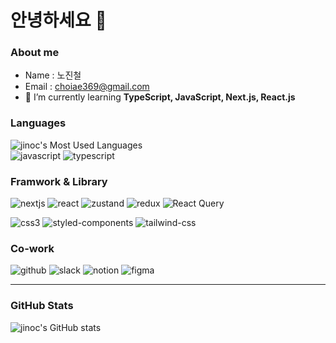 # 안녕하세요 👋

### About me

- Name : 노진철
- Email : choiae369@gmail.com
- 🌱 I’m currently learning <b>TypeScript, JavaScript, Next.js, React.js</b>

### Languages

![jinoc's Most Used Languages](https://github-readme-stats.vercel.app/api/top-langs/?username=jinoc-git&langs_count=4&layout=donut&theme=onedark)
<br />
![javascript](https://img.shields.io/badge/Javascript-F7DF1E?style=for-the-badge&logo=javascript&logoColor=white)
![typescript](https://img.shields.io/badge/Typescript-3178C6?style=for-the-badge&logo=typescript&logoColor=white)

### Framwork & Library

![nextjs](https://img.shields.io/badge/Next.js-000000?style=for-the-badge&logo=nextdotjs&logoColor=white)
![react](https://img.shields.io/badge/React-000000?style=for-the-badge&logo=react&logoColor=61DAFB)
![zustand](https://img.shields.io/badge/Zustand-764ABC?style=for-the-badge&logo=&logoColor=white)
![redux](https://img.shields.io/badge/Redux-54273B?style=for-the-badge&logo=redux&logoColor=white)
![React Query](https://img.shields.io/badge/React_Query-FF4154?style=for-the-badge&logo=reactquery&logoColor=white)
<br/>

![css3](https://img.shields.io/badge/CSS3-1572B6?style=for-the-badge&logo=css3&logoColor=white)
![styled-components](https://img.shields.io/badge/StyledComponents-DB7093?style=for-the-badge&logo=styledcomponents&logoColor=white)
![tailwind-css](https://img.shields.io/badge/TailwindCSS-38B2AC?style=for-the-badge&logo=tailwind-css&logoColor=white)

### Co-work

![github](https://img.shields.io/badge/GitHub-181717?style=for-the-badge&logo=GitHub&logoColor=white)
![slack](https://img.shields.io/badge/slack-4A154B?style=for-the-badge&logo=slack&logoColor=white)
![notion](https://img.shields.io/badge/Notion-000000?style=for-the-badge&logo=notion&logoColor=white)
![figma](https://img.shields.io/badge/Figma-F24E1E?style=for-the-badge&logo=figma&logoColor=white)

---

### GitHub Stats

![jinoc's GitHub stats](https://github-readme-stats.vercel.app/api?username=jinoc-git)
